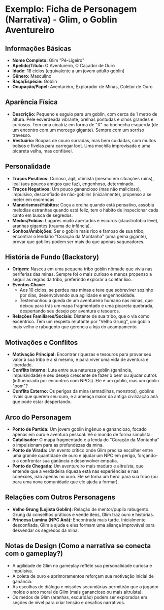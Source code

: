 # Exemplo: Ficha de Personagem (Narrativa) - Glim, o Goblin Aventureiro

## Informações Básicas
*   **Nome Completo:** Glim "Pé-Ligeiro"
*   **Apelido/Título:** O Aventureiro, O Caçador de Ouro
*   **Idade:** 18 ciclos (equivalente a um jovem adulto goblin)
*   **Gênero:** Masculino
*   **Raça/Espécie:** Goblin
*   **Ocupação/Papel:** Aventureiro, Explorador de Minas, Coletor de Ouro

## Aparência Física
*   **Descrição:** Pequeno e esguio para um goblin, com cerca de 1 metro de altura. Pele esverdeada vibrante, orelhas pontudas e olhos grandes e curiosos. Tem uma cicatriz em forma de "X" na bochecha esquerda (de um encontro com um morcego gigante). Sempre com um sorriso travesso.
*   **Vestuário:** Roupas de couro surradas, mas bem cuidadas, com muitos bolsos e fivelas para carregar loot. Uma mochila improvisada e uma picareta velha, mas confiável.

## Personalidade
*   **Traços Positivos:** Curioso, ágil, otimista (mesmo em situações ruins), leal (aos poucos amigos que faz), engenhoso, determinado.
*   **Traços Negativos:** Um pouco ganancioso (mas não malicioso), impulsivo, desconfiado de não-goblins (inicialmente), propenso a se meter em encrencas.
*   **Maneirismos/Hábitos:** Coça a orelha quando está pensativo, assobia melodias estranhas quando está feliz, tem o hábito de inspecionar cada canto em busca de segredos.
*   **Medos/Fobias:** Lugares muito apertados e escuros (claustrofobia leve), aranhas gigantes (trauma de infância).
*   **Sonhos/Ambições:** Ser o goblin mais rico e famoso de sua tribo, encontrar o lendário "Coração da Montanha" (uma gema gigante), provar que goblins podem ser mais do que apenas saqueadores.

## História de Fundo (Backstory)
*   **Origem:** Nasceu em uma pequena tribo goblin nômade que vivia nas periferias das minas. Sempre foi o mais curioso e menos propenso a seguir as regras da tribo, preferindo explorar a coletar lixo.
*   **Eventos Chave:**
    *   Aos 10 ciclos, se perdeu nas minas e teve que sobreviver sozinho por dias, desenvolvendo sua agilidade e engenhosidade.
    *   Testemunhou a queda de um aventureiro humano nas minas, que deixou para trás um mapa fragmentado e uma picareta quebrada, despertando seu desejo por aventura e tesouros.
*   **Relações Familiares/Sociais:** Distante de sua tribo, que o via como excêntrico. Tem um respeito relutante por "Velho Grung", um goblin mais velho e rabugento que gerencia a loja do acampamento.

## Motivações e Conflitos
*   **Motivação Principal:** Encontrar riquezas e tesouros para provar seu valor à sua tribo e a si mesmo, e para viver uma vida de aventura e liberdade.
*   **Conflito Interno:** Luta entre sua natureza goblin (ganância, impulsividade) e seu desejo crescente de fazer o bem ou ajudar outros (influenciado por encontros com NPCs). Ele é um goblin, mas um goblin "bom"?
*   **Conflito Externo:** Os perigos da mina (armadilhas, monstros), goblins rivais que querem seu ouro, e a ameaça maior da antiga civilização anã que pode estar despertando.

## Arco do Personagem
*   **Ponto de Partida:** Um jovem goblin ingênuo e ganancioso, focado apenas em ouro e aventura pessoal. Vê o mundo de forma simplista.
*   **Catalisador:** O mapa fragmentado e a lenda do "Coração da Montanha" o impulsionam para as profundezas da mina.
*   **Ponto de Virada:** Um evento crítico onde Glim precisa escolher entre uma grande quantidade de ouro e ajudar um NPC em perigo, forçando-o a confrontar sua ganância e desenvolver empatia.
*   **Ponto de Chegada:** Um aventureiro mais maduro e altruísta, que entende que a verdadeira riqueza está nas experiências e nas conexões, não apenas no ouro. Ele se torna um herói para sua tribo (ou para uma nova comunidade que ele ajuda a formar).

## Relações com Outros Personagens
*   **Velho Grung (Lojista Goblin):** Relação de mentor/pupilo rabugento. Grung dá conselhos práticos e vende itens, Glim traz ouro e histórias.
*   **Princesa Lumina (NPC Anã):** Encontrada mais tarde. Inicialmente desconfiada, Glim a ajuda e eles formam uma aliança improvável para desvendar os segredos da mina.

## Notas de Design (Como a narrativa se conecta com o gameplay?)
*   A agilidade de Glim no gameplay reflete sua personalidade curiosa e impulsiva.
*   A coleta de ouro e aprimoramentos reforçam sua motivação inicial de ganância.
*   As escolhas de diálogo e missões secundárias permitirão que o jogador molde o arco moral de Glim (mais ganancioso ou mais altruísta).
*   Os medos de Glim (aranhas, escuridão) podem ser explorados em seções de nível para criar tensão e desafios narrativos.
